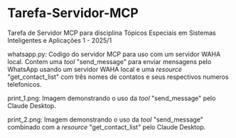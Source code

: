 # Tarefa-Servidor-MCP
Tarefa de Servidor MCP para disciplina Tópicos Especiais em Sistemas Inteligentes e Aplicações 1 - 2025/1

whatsapp.py: Codigo do servidor MCP para uso com um servidor WAHA local. Contem uma _tool_ "send_message" para enviar mensagens pelo WhatsApp usando um servidor WAHA local e uma _resource_ "get_contact_list" com três nomes de contatos e seus respectivos numeros telefonicos.

print_1.png: Imagem demonstrando o uso da _tool_ "send_message" pelo Claude Desktop.

print_2.png: Imagem demonstrando o uso da _tool_ "send_message" combinado com a _resource_ "get_contact_list" pelo Claude Desktop.

